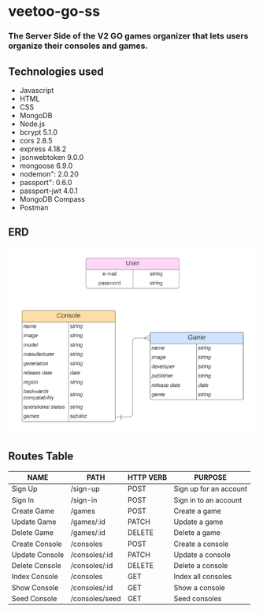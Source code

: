 # veetoo-go-ss

### The Server Side of the V2 GO games organizer that lets users organize their consoles and games.

## Technologies used

- Javascript
- HTML
- CSS
- MongoDB
- Node.js
- bcrypt 5.1.0
- cors 2.8.5
- express 4.18.2
- jsonwebtoken 9.0.0
- mongoose 6.9.0
- nodemon": 2.0.20
- passport": 0.6.0
- passport-jwt 4.0.1
- MongoDB Compass
- Postman

## ERD

![ERD](erd.png)

## Routes Table

|NAME|PATH|HTTP VERB|PURPOSE|
|---|---|---|---|
|Sign Up|/sign-up|POST|Sign up for an account|
|Sign In|/sign-in|POST|Sign in to an account|
|Create Game|/games|POST|Create a game|
|Update Game|/games/:id|PATCH|Update a game|
|Delete Game|/games/:id|DELETE|Delete a game|
|Create Console|/consoles|POST|Create a console|
|Update Console|/consoles/:id|PATCH|Update a console|
|Delete Console|/consoles/:id|DELETE|Delete a console|
|Index Console|/consoles|GET|Index all consoles|
|Show Console|/consoles/:id|GET|Show a console|
|Seed Console|/consoles/seed|GET|Seed consoles|